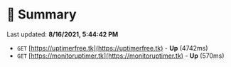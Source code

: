 # 📖 Summary
Last updated: **8/16/2021, 5:44:42 PM**

- `GET` [https://uptimerfree.tk](https://uptimerfree.tk) - **Up** (4742ms)
- `GET` [https://monitoruptimer.tk](https://monitoruptimer.tk) - **Up** (570ms)
